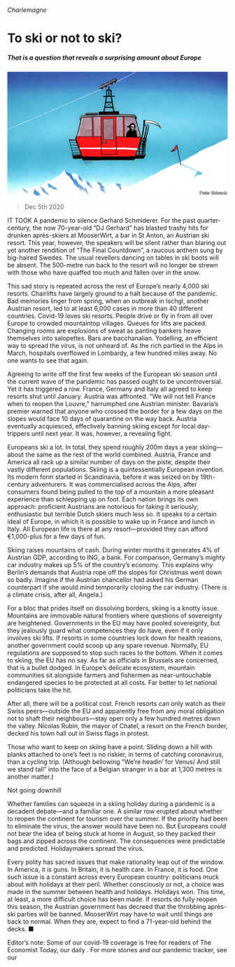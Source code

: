 ###### Charlemagne

# To ski or not to ski? 

##### That is a question that reveals a surprising amount about Europe 

![image](images/20201205_EUD000.jpg) 

> Dec 5th 2020 


IT TOOK A pandemic to silence Gerhard Schmiderer. For the past quarter-century, the now 70-year-old “DJ Gerhard” has blasted trashy hits for drunken après-skiers at MooserWirt, a bar in St Anton, an Austrian ski resort. This year, however, the speakers will be silent rather than blaring out yet another rendition of “The Final Countdown”, a raucous anthem sung by big-haired Swedes. The usual revellers dancing on tables in ski boots will be absent. The 500-metre run back to the resort will no longer be strewn with those who have quaffed too much and fallen over in the snow.


This sad story is repeated across the rest of Europe’s nearly 4,000 ski resorts. Chairlifts have largely ground to a halt because of the pandemic. Bad memories linger from spring, when an outbreak in Ischgl, another Austrian resort, led to at least 6,000 cases in more than 40 different countries. Covid-19 loves ski resorts. People drive or fly in from all over Europe to crowded mountaintop villages. Queues for lifts are packed. Changing rooms are explosions of sweat as panting bankers heave themselves into salopettes. Bars are bacchanalian. Yodelling, an efficient way to spread the virus, is not unheard of. As the rich partied in the Alps in March, hospitals overflowed in Lombardy, a few hundred miles away. No one wants to see that again.



Agreeing to write off the first few weeks of the European ski season until the current wave of the pandemic has passed ought to be uncontroversial. Yet it has triggered a row. France, Germany and Italy all agreed to keep resorts shut until January. Austria was affronted. “We will not tell France when to reopen the Louvre,” harrumphed one Austrian minister. Bavaria’s premier warned that anyone who crossed the border for a few days on the slopes would face 10 days of quarantine on the way back. Austria eventually acquiesced, effectively banning skiing except for local day-trippers until next year. It was, however, a revealing fight.


Europeans ski a lot. In total, they spend roughly 200m days a year skiing—about the same as the rest of the world combined. Austria, France and America all rack up a similar number of days on the piste, despite their vastly different populations. Skiing is a quintessentially European invention. Its modern form started in Scandinavia, before it was seized on by 19th-century adventurers. It was commercialised across the Alps, after consumers found being pulled to the top of a mountain a more pleasant experience than schlepping up on foot. Each nation brings its own approach: proficient Austrians are notorious for taking it seriously; enthusiastic but terrible Dutch skiers much less so. It speaks to a certain ideal of Europe, in which it is possible to wake up in France and lunch in Italy. All European life is there at any resort—provided they can afford €1,000-plus for a few days of fun.


Skiing raises mountains of cash. During winter months it generates 4% of Austrian GDP, according to ING, a bank. For comparison, Germany’s mighty car industry makes up 5% of the country’s economy. This explains why Berlin’s demands that Austria rope off the slopes for Christmas went down so badly. Imagine if the Austrian chancellor had asked his German counterpart if she would mind temporarily closing the car industry. (There is a climate crisis, after all, Angela.)


For a bloc that prides itself on dissolving borders, skiing is a knotty issue. Mountains are immovable natural frontiers where questions of sovereignty are heightened. Governments in the EU may have pooled sovereignty, but they jealously guard what competences they do have, even if it only involves ski lifts. If resorts in some countries lock down for health reasons, another government could scoop up any spare revenue. Normally, EU regulations are supposed to stop such races to the bottom. When it comes to skiing, the EU has no say. As far as officials in Brussels are concerned, that is a bullet dodged. In Europe’s delicate ecosystem, mountain communities sit alongside farmers and fishermen as near-untouchable endangered species to be protected at all costs. Far better to let national politicians take the hit.


After all, there will be a political cost. French resorts can only watch as their Swiss peers—outside the EU and apparently free from any moral obligation not to shaft their neighbours—stay open only a few hundred metres down the valley. Nicolas Rubin, the mayor of Chatel, a resort on the French border, decked his town hall out in Swiss flags in protest.


Those who want to keep on skiing have a point. Sliding down a hill with planks attached to one’s feet is no riskier, in terms of catching coronavirus, than a cycling trip. (Although bellowing “We’re headin’ for Venus/ And still we stand tall” into the face of a Belgian stranger in a bar at 1,300 metres is another matter.)

Not going downhill


Whether families can squeeze in a skiing holiday during a pandemic is a decadent debate—and a familiar one. A similar row erupted about whether to reopen the continent for tourism over the summer. If the priority had been to eliminate the virus, the answer would have been no. But Europeans could not bear the idea of being stuck at home in August, so they packed their bags and zipped across the continent. The consequences were predictable and predicted. Holidaymakers spread the virus.


Every polity has sacred issues that make rationality leap out of the window. In America, it is guns. In Britain, it is health care. In France, it is food. One such issue is a constant across every European country: politicians muck about with holidays at their peril. Whether consciously or not, a choice was made in the summer between health and holidays. Holidays won. This time, at least, a more difficult choice has been made. If resorts do fully reopen this season, the Austrian government has decreed that the throbbing après-ski parties will be banned. MooserWirt may have to wait until things are back to normal. When they are, expect to find a 71-year-old behind the decks. ■


Editor’s note: Some of our covid-19 coverage is free for readers of The Economist Today, our daily . For more stories and our pandemic tracker, see our 

